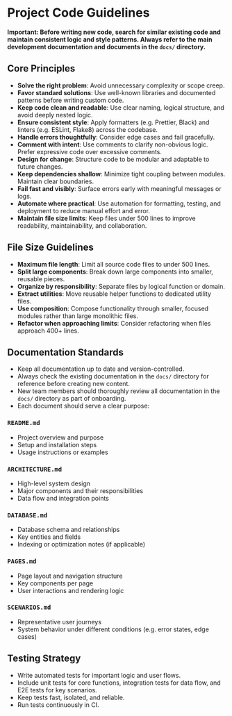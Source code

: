 # Project Code Guidelines

**Important: Before writing new code, search for similar existing code and maintain consistent logic and style patterns. Always refer to the main development documentation and documents in the `docs/` directory.**

## Core Principles

- **Solve the right problem**: Avoid unnecessary complexity or scope creep.
- **Favor standard solutions**: Use well-known libraries and documented patterns before writing custom code.
- **Keep code clean and readable**: Use clear naming, logical structure, and avoid deeply nested logic.
- **Ensure consistent style**: Apply formatters (e.g. Prettier, Black) and linters (e.g. ESLint, Flake8) across the codebase.
- **Handle errors thoughtfully**: Consider edge cases and fail gracefully.
- **Comment with intent**: Use comments to clarify non-obvious logic. Prefer expressive code over excessive comments.
- **Design for change**: Structure code to be modular and adaptable to future changes.
- **Keep dependencies shallow**: Minimize tight coupling between modules. Maintain clear boundaries.
- **Fail fast and visibly**: Surface errors early with meaningful messages or logs.
- **Automate where practical**: Use automation for formatting, testing, and deployment to reduce manual effort and error.
- **Maintain file size limits**: Keep files under 500 lines to improve readability, maintainability, and collaboration.

## File Size Guidelines

- **Maximum file length**: Limit all source code files to under 500 lines.
- **Split large components**: Break down large components into smaller, reusable pieces.
- **Organize by responsibility**: Separate files by logical function or domain.
- **Extract utilities**: Move reusable helper functions to dedicated utility files.
- **Use composition**: Compose functionality through smaller, focused modules rather than large monolithic files.
- **Refactor when approaching limits**: Consider refactoring when files approach 400+ lines.

## Documentation Standards

- Keep all documentation up to date and version-controlled.
- Always check the existing documentation in the `docs/` directory for reference before creating new content.
- New team members should thoroughly review all documentation in the `docs/` directory as part of onboarding.
- Each document should serve a clear purpose:

### `README.md`
- Project overview and purpose
- Setup and installation steps
- Usage instructions or examples

### `ARCHITECTURE.md`
- High-level system design
- Major components and their responsibilities
- Data flow and integration points

### `DATABASE.md`
- Database schema and relationships
- Key entities and fields
- Indexing or optimization notes (if applicable)

### `PAGES.md`
- Page layout and navigation structure
- Key components per page
- User interactions and rendering logic

### `SCENARIOS.md`
- Representative user journeys
- System behavior under different conditions (e.g. error states, edge cases)

## Testing Strategy

- Write automated tests for important logic and user flows.
- Include unit tests for core functions, integration tests for data flow, and E2E tests for key scenarios.
- Keep tests fast, isolated, and reliable.
- Run tests continuously in CI.
